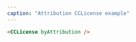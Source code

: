 ```yaml
---
caption: "Attribution CCLicense example"
---
```


<!-- markdownlint-disable MD041 -->
<!-- dprint-ignore -->

```html
<CCLicense byAttribution />
```

